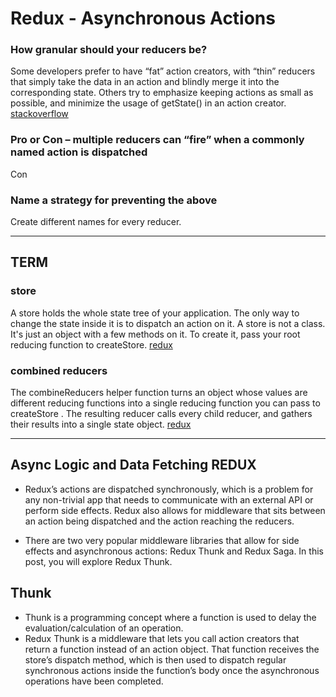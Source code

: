 # Redux - Asynchronous Actions

### How granular should your reducers be?
Some developers prefer to have “fat” action creators, with “thin” reducers that simply take the data in an action and blindly merge it into the corresponding state. Others try to emphasize keeping actions as small as possible, and minimize the usage of getState() in an action creator. [stackoverflow](https://stackoverflow.com/questions/47227419/react-redux-should-reducers-contain-any-logic)
### Pro or Con – multiple reducers can “fire” when a commonly named action is dispatched
Con
### Name a strategy for preventing the above
Create different names for every reducer.


<hr>

## TERM 
### store
A store holds the whole state tree of your application. The only way to change the state inside it is to dispatch an action on it. A store is not a class. It's just an object with a few methods on it. To create it, pass your root reducing function to createStore. [redux](https://redux.js.org/api/store#:~:text=A%20store%20holds%20the%20whole,root%20reducing%20function%20to%20createStore%20.)
### combined reducers
The combineReducers helper function turns an object whose values are different reducing functions into a single reducing function you can pass to createStore . The resulting reducer calls every child reducer, and gathers their results into a single state object. [redux](https://redux.js.org/api/combinereducers#:~:text=The%20combineReducers%20helper%20function%20turns,into%20a%20single%20state%20object.)


<hr>


## Async Logic and Data Fetching REDUX
* Redux’s actions are dispatched synchronously, which is a problem for any non-trivial app that needs to communicate with an external API or perform side effects. Redux also allows for middleware that sits between an action being dispatched and the action reaching the reducers.

* There are two very popular middleware libraries that allow for side effects and asynchronous actions: Redux Thunk and Redux Saga. In this post, you will explore Redux Thunk.
## Thunk
* Thunk is a programming concept where a function is used to delay the evaluation/calculation of an operation.
* Redux Thunk is a middleware that lets you call action creators that return a function instead of an action object. That function receives the store’s dispatch method, which is then used to dispatch regular synchronous actions inside the function’s body once the asynchronous operations have been completed.